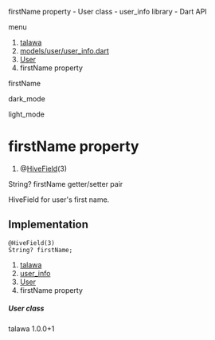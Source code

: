 




firstName property - User class - user\_info library - Dart API







menu

1. [talawa](../../index.html)
2. [models/user/user\_info.dart](../../models_user_user_info/models_user_user_info-library.html)
3. [User](../../models_user_user_info/User-class.html)
4. firstName property

firstName


dark\_mode

light\_mode




# firstName property


1. @[HiveField](https://pub.dev/documentation/hive/2.2.3/hive/HiveField-class.html)(3)

String?
firstName
getter/setter pair

HiveField for user's first name.


## Implementation

```
@HiveField(3)
String? firstName;
```

 


1. [talawa](../../index.html)
2. [user\_info](../../models_user_user_info/models_user_user_info-library.html)
3. [User](../../models_user_user_info/User-class.html)
4. firstName property

##### User class





talawa
1.0.0+1







